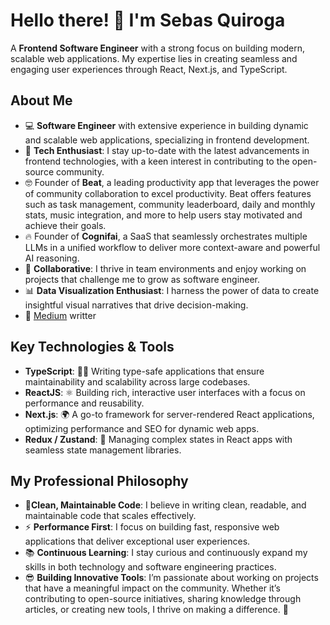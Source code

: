 # Hello there! 👋 I'm Sebas Quiroga

A **Frontend Software Engineer** with a strong focus on building modern, scalable web applications. My expertise lies in creating seamless and engaging user experiences through React, Next.js, and TypeScript.

## About Me

- 💻 **Software Engineer** with extensive experience in building dynamic and scalable web applications, specializing in frontend development.
- 🚀 **Tech Enthusiast**: I stay up-to-date with the latest advancements in frontend technologies, with a keen interest in contributing to the open-source community.
- 🤓 Founder of **Beat**, a leading productivity app that leverages the power of community collaboration to excel productivity. Beat offers features such as task management, community leaderboard, daily and monthly stats, music integration, and more to help users stay motivated and achieve their goals.
- 🔥 Founder of **Cognifai**, a SaaS that seamlessly orchestrates multiple LLMs in a unified workflow to deliver more context-aware and powerful AI reasoning.
- 🤝 **Collaborative**: I thrive in team environments and enjoy working on projects that challenge me to grow as software engineer.
- 📊 **Data Visualization Enthusiast**: I harness the power of data to create insightful visual narratives that drive decision-making.
- 📖 [Medium](https://medium.com/@sebasqui1995) writter
  
## Key Technologies & Tools

- **TypeScript**: 🧑‍💻 Writing type-safe applications that ensure maintainability and scalability across large codebases.
- **ReactJS**: ⚛️ Building rich, interactive user interfaces with a focus on performance and reusability.
- **Next.js**: 🌍 A go-to framework for server-rendered React applications, optimizing performance and SEO for dynamic web apps.
- **Redux / Zustand**: 🔄 Managing complex states in React apps with seamless state management libraries.

## My Professional Philosophy
- 🧹**Clean, Maintainable Code**: I believe in writing clean, readable, and maintainable code that scales effectively.
- ⚡ **Performance First**: I focus on building fast, responsive web applications that deliver exceptional user experiences.
- 📚 **Continuous Learning**: I stay curious and continuously expand my skills in both technology and software engineering practices.
- 😎 **Building Innovative Tools**: I’m passionate about working on projects that have a meaningful impact on the community. Whether it’s contributing to open-source initiatives, sharing knowledge through articles, or creating new tools, I thrive on making a difference. 🤩
